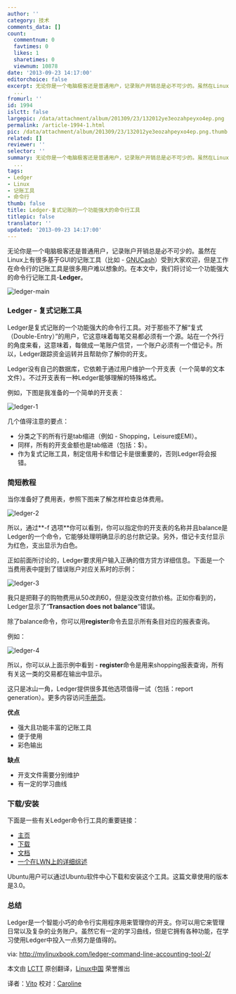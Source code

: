 ```yaml
---
author: ''
category: 技术
comments_data: []
count:
  commentnum: 0
  favtimes: 0
  likes: 1
  sharetimes: 0
  viewnum: 10878
date: '2013-09-23 14:17:00'
editorchoice: false
excerpt: 无论你是一个电脑极客还是普通用户，记录账户开销总是必不可少的。虽然在Linux上有很多基于GUI的记账工具（比如 - GNUCash）受到大家欢迎，但是工作在命令行的记账工具是很多用户难以想象的。在本文中，我们将讨论一
  ...
fromurl: ''
id: 1994
islctt: false
largepic: /data/attachment/album/201309/23/132012ye3eozahpeyxo4ep.png
permalink: /article-1994-1.html
pic: /data/attachment/album/201309/23/132012ye3eozahpeyxo4ep.png.thumb.jpg
related: []
reviewer: ''
selector: ''
summary: 无论你是一个电脑极客还是普通用户，记录账户开销总是必不可少的。虽然在Linux上有很多基于GUI的记账工具（比如 - GNUCash）受到大家欢迎，但是工作在命令行的记账工具是很多用户难以想象的。在本文中，我们将讨论一
  ...
tags:
- Ledger
- Linux
- 记账工具
- 命令行
thumb: false
title: Ledger-复式记账的一个功能强大的命令行工具
titlepic: false
translator: ''
updated: '2013-09-23 14:17:00'
---
```


无论你是一个电脑极客还是普通用户，记录账户开销总是必不可少的。虽然在Linux上有很多基于GUI的记账工具（比如 - [GNUCash](http://www.gnucash.org/)）受到大家欢迎，但是工作在命令行的记账工具是很多用户难以想象的。在本文中，我们将讨论一个功能强大的命令行记账工具-**Ledger**。


 ![ledger-main](/data/attachment/album/201309/23/132012ye3eozahpeyxo4ep.png)


### **Ledger - 复式记账工具**


Ledger是复式记账的一个功能强大的命令行工具。对于那些不了解“复式（Double-Entry）”的用户，它这意味着每笔交易都必须有一个源。站在一个外行的角度来看，这意味着，每做成一笔账户信贷，一个账户必须有一个借记卡。所以，Ledger跟踪资金运转并且帮助你了解你的开支。


Ledger没有自己的数据库，它依赖于通过用户维护一个开支表（一个简单的文本文件）。不过开支表有一种Ledger能够理解的特殊格式。


例如，下图是我准备的一个简单的开支表：


![ledger-1](/data/attachment/album/201309/23/132013in8wo75rwofp9pz7.png)


 


几个值得注意的要点：


* 分类之下的所有行是tab缩进（例如 - Shopping，Leisure或EMI）。
* 同样，所有的开支金额也是tab缩进（包括：$）。
* 作为复式记账工具，制定信用卡和借记卡是很重要的，否则Ledger将会报错。


### **简短教程**


当你准备好了费用表，参照下图来了解怎样检查总体费用。


![ledger-2](/data/attachment/album/201309/23/132014jtatp899dc11z1cj.png)


所以，通过**-f 选项**你可以看到，你可以指定你的开支表的名称并且balance是Ledger的一个命令，它能够处理明确显示的总付款记录。另外，借记卡支付显示为红色，支出显示为白色。


正如前面所讨论的，Ledger要求用户输入正确的借方贷方详细信息。下面是一个当费用表中提到了错误账户对应关系时的示例：


![ledger-3](/data/attachment/album/201309/23/132016wa6v8xq0g8warq4m.png)


我只是把鞋子的购物费用从$50改到$60，但是没改变付款价格。正如你看到的，Ledger显示了“**Transaction does not balance**“错误。


除了balance命令，你可以用**register**命令去显示所有条目对应的报表查询。


例如：


![ledger-4](/data/attachment/album/201309/23/132017fkfiko3fqqam3q2o.png)


所以，你可以从上面示例中看到 - **register**命令是用来shopping报表查询，所有有关这一类的交易都在输出中显示。


这只是冰山一角，Ledger提供很多其他选项值得一试（包括：report generation）。更多内容访问[手册页](http://www.ledger-cli.org/3.0/doc/ledger.1.html)。


**优点**


* 强大且功能丰富的记账工具
* 便于使用
* 彩色输出


**缺点**


* 开支文件需要分别维护
* 有一定的学习曲线


### **下载/安装**


下面是一些有关Ledger命令行工具的重要链接：


* [主页](http://www.ledger-cli.org/)
* [下载](http://www.ledger-cli.org/download.html)
* [文档](http://www.ledger-cli.org/2.6/ledger.pdf)
* [一个在LWN上的详细综述](http://lwn.net/Articles/501681/)


Ubuntu用户可以通过Ubuntu软件中心下载和安装这个工具。这篇文章使用的版本是3.0。


### **总结**


Ledger是一个智能小巧的命令行实用程序用来管理你的开支。你可以用它来管理日常以及复杂的业务账户。虽然它有一定的学习曲线，但是它拥有各种功能，在学习使用Ledger中投入一点努力是值得的。


 


via: <http://mylinuxbook.com/ledger-command-line-accounting-tool-2/>


本文由 [LCTT](https://github.com/LCTT/TranslateProject) 原创翻译，[Linux中国](http://linux.cn/portal.php) 荣誉推出


译者：[Vito](http://linux.cn/space/Vito) 校对：[Caroline](http://linux.cn/space/14763)